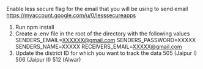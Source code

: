 Enable less secure flag for the email that you will be using to send email https://myaccount.google.com/u/0/lesssecureapps

1. Run npm install
2. Create a .env file in the root of the directory with the following values
   SENDERS_EMAIL=XXXXXX@gmail.com
   SENDERS_PASSWORD=XXXXX
   SENDERS_NAME=XXXXX
   RECEIVERS_EMAIL=XXXXX@gmail.com
3. Update the district ID for which you want to track the data
   505 (Jaipur I)
   506 (Jaipur II)
   512 (Alwar)
